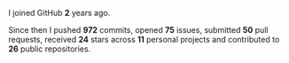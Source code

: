 I joined GitHub **2** years ago.

Since then I pushed **972** commits, opened **75** issues, submitted **50** pull requests, received **24** stars across **11** personal projects and contributed to **26** public repositories.
